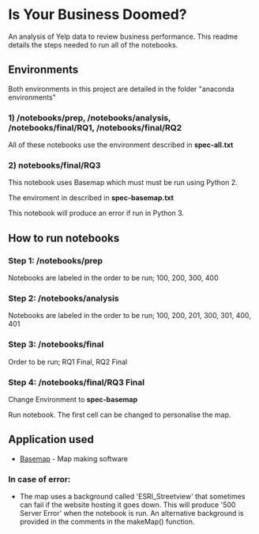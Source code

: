 
# Is Your Business Doomed?


An analysis of Yelp data to review business performance. 
This readme details the steps needed to run all of the notebooks.



## Environments


Both environments in this project are detailed in the folder "anaconda environments"



### 1) /notebooks/prep, /notebooks/analysis, /notebooks/final/RQ1, /notebooks/final/RQ2


All of these notebooks use the environment described in __spec-all.txt__



### 2) notebooks/final/RQ3


This notebook uses Basemap which must must be run using Python 2. 

The enviroment in described in __spec-basemap.txt__

This notebook will produce an error if run in Python 3.



## How to run notebooks


### Step 1: /notebooks/prep
Notebooks are labeled in the order to be run; 100, 200, 300, 400



### Step 2: /notebooks/analysis
Notebooks are labeled in the order to be run; 100, 200, 201, 300, 301, 400, 401



### Step 3: /notebooks/final

Order to be run; RQ1 Final, RQ2 Final



### Step 4: /notebooks/final/RQ3 Final

Change Environment to __spec-basemap__

Run notebook. The first cell can be changed to personalise the map.



## Application used


* [Basemap](https://matplotlib.org/basemap/) - Map making software



### In case of error:
* The map uses a background called 'ESRI_Streetview' that sometimes can fail if the website hosting it goes down.  This will produce '500 Server Error' when the notebook is run. An alternative background is provided in the comments in the makeMap() function.
